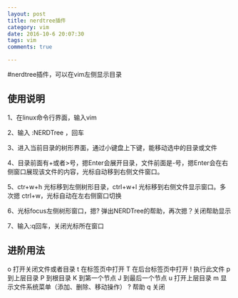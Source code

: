 ```yaml
---
layout: post
title: nerdtree插件
category: vim
date: 2016-10-6 20:07:30
tags: vim
comments: true

---
```


#nerdtree插件，可以在vim左侧显示目录

## 使用说明

1、在linux命令行界面，输入vim

2、输入 :NERDTree ，回车

3、进入当前目录的树形界面，通过小键盘上下键，能移动选中的目录或文件

4、目录前面有+或者>号，摁Enter会展开目录，文件前面是-号，摁Enter会在右侧窗口展现该文件的内容，光标自动移到右侧文件窗口。

5、ctr+w+h 光标移到左侧树形目录，ctrl+w+l 光标移到右侧文件显示窗口。多次摁 ctrl+w，光标自动在左右侧窗口切换

6、光标focus左侧树形窗口，摁? 弹出NERDTree的帮助，再次摁？关闭帮助显示

7、输入:q回车，关闭光标所在窗口

 

## 进阶用法

o 打开关闭文件或者目录
t 在标签页中打开
T 在后台标签页中打开
! 执行此文件
p 到上层目录
P 到根目录
K 到第一个节点
J 到最后一个节点
u 打开上层目录
m 显示文件系统菜单（添加、删除、移动操作）
? 帮助
q 关闭
